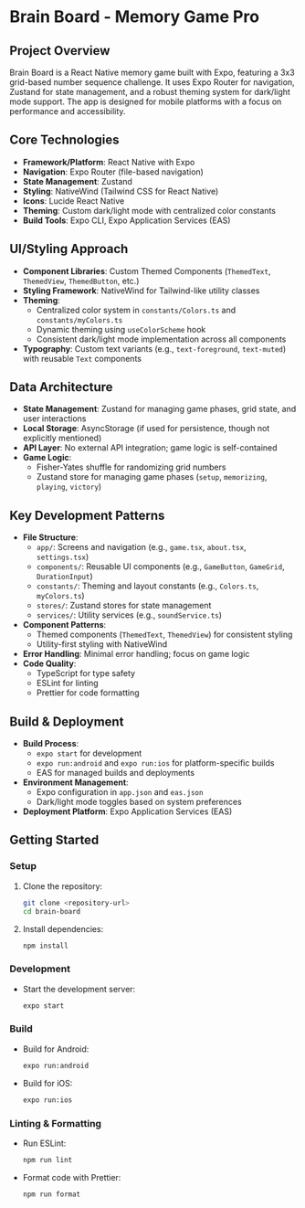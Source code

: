# Brain Board - Memory Game Pro

## Project Overview

Brain Board is a React Native memory game built with Expo, featuring a 3x3 grid-based number sequence challenge. It uses Expo Router for navigation, Zustand for state management, and a robust theming system for dark/light mode support. The app is designed for mobile platforms with a focus on performance and accessibility.

## Core Technologies

- **Framework/Platform**: React Native with Expo
- **Navigation**: Expo Router (file-based navigation)
- **State Management**: Zustand
- **Styling**: NativeWind (Tailwind CSS for React Native)
- **Icons**: Lucide React Native
- **Theming**: Custom dark/light mode with centralized color constants
- **Build Tools**: Expo CLI, Expo Application Services (EAS)

## UI/Styling Approach

- **Component Libraries**: Custom Themed Components (`ThemedText`, `ThemedView`, `ThemedButton`, etc.)
- **Styling Framework**: NativeWind for Tailwind-like utility classes
- **Theming**:
  - Centralized color system in `constants/Colors.ts` and `constants/myColors.ts`
  - Dynamic theming using `useColorScheme` hook
  - Consistent dark/light mode implementation across all components
- **Typography**: Custom text variants (e.g., `text-foreground`, `text-muted`) with reusable `Text` components

## Data Architecture

- **State Management**: Zustand for managing game phases, grid state, and user interactions
- **Local Storage**: AsyncStorage (if used for persistence, though not explicitly mentioned)
- **API Layer**: No external API integration; game logic is self-contained
- **Game Logic**:
  - Fisher-Yates shuffle for randomizing grid numbers
  - Zustand store for managing game phases (`setup`, `memorizing`, `playing`, `victory`)

## Key Development Patterns

- **File Structure**:
  - `app/`: Screens and navigation (e.g., `game.tsx`, `about.tsx`, `settings.tsx`)
  - `components/`: Reusable UI components (e.g., `GameButton`, `GameGrid`, `DurationInput`)
  - `constants/`: Theming and layout constants (e.g., `Colors.ts`, `myColors.ts`)
  - `stores/`: Zustand stores for state management
  - `services/`: Utility services (e.g., `soundService.ts`)
- **Component Patterns**:
  - Themed components (`ThemedText`, `ThemedView`) for consistent styling
  - Utility-first styling with NativeWind
- **Error Handling**: Minimal error handling; focus on game logic
- **Code Quality**:
  - TypeScript for type safety
  - ESLint for linting
  - Prettier for code formatting

## Build & Deployment

- **Build Process**:
  - `expo start` for development
  - `expo run:android` and `expo run:ios` for platform-specific builds
  - EAS for managed builds and deployments
- **Environment Management**:
  - Expo configuration in `app.json` and `eas.json`
  - Dark/light mode toggles based on system preferences
- **Deployment Platform**: Expo Application Services (EAS)

## Getting Started

### **Setup**

1. Clone the repository:
   ```bash
   git clone <repository-url>
   cd brain-board
   ```
2. Install dependencies:
   ```bash
   npm install
   ```

### **Development**

- Start the development server:
  ```bash
  expo start
  ```

### **Build**

- Build for Android:
  ```bash
  expo run:android
  ```
- Build for iOS:
  ```bash
  expo run:ios
  ```

### **Linting & Formatting**

- Run ESLint:
  ```bash
  npm run lint
  ```
- Format code with Prettier:
  ```bash
  npm run format
  ```
